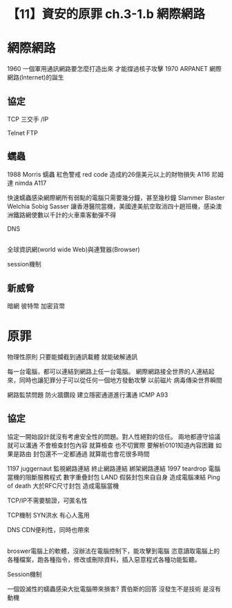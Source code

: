# 【11】資安的原罪 ch.3-1.b 網際網路

# 網際網路
1960 一個軍用通訊網路要怎麼打造出來 才能撐過核子攻擊
1970 ARPANET
網際網路(Internet)的誕生

## 協定
TCP 三交手
/IP

Telnet 
FTP

## 蠕蟲
1988 Morris 蠕蟲
紅色警戒 red code 造成約26億美元以上的財物損失 A116
尼姆達 nimda A117

快速蠕蟲感染網際網所有弱點的電腦只需要幾分鐘，甚至幾秒鐘
Slammer
Blaster
Welchia
Sobig
Sasser 讓香港醫院當機，美國達美航空取消四十趟班機，感染澳洲鐵路網使數以千計的火車乘客動彈不得


DNS

##
全球資訊網(world wide Web)與連覽器(Browser)

session機制


## 新威脅
暗網
彼特幣 加密貨幣

# 原罪

物理性原則 只要能攔截到通訊載體 就能破解通訊

每一台電腦，都可以連結到網路上任一台電腦。
網際網路接全世界的人連結起來，同時也讓犯罪分子可以從任何一個地方發動攻擊
以前磁片 病毒傳染世界瞬間

網路監禁問題
防火牆鑽段 建立隱密通道進行溝通
ICMP A93

## 協定
協定一開始設計就沒有考慮安全性的問題。對人性絕對的信任。
兩地都遵守協議 就可以溝通 不會檢查封包內容 
就算檢查 也不切實際 要解析0101知道內容困難 如果是路由 封包還不一定都通過 就算能也會花很多時間

1197 juggernaut 監視網路連結 終止網路連結 綁架網路連結
1997 teardrop 電腦當機的阻斷服務程式
數字重疊封包
LAND 假裝封包來自自身 造成電腦凍結
Ping of death 大於RFC尺寸封包 造成電腦當機

TCP/IP不需要驗證，可匿名性

TCP機制 SYN洪水
有心人濫用 

DNS CDN便利性，同時也帶來

##
broswer電腦上的軟體，沒辦法在電腦控制下，能攻擊到電腦
恣意讀取電腦上的各種檔案，跑各種指令，修改或刪除資料，插入惡意程式各種功能監聽。

Session機制

一個毀滅性的蠕蟲感染大批電腦帶來損害?
賈伯斯的回答 沒發生不是技術 是沒有動機